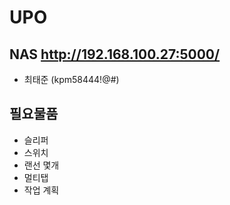 # UPO

## NAS http://192.168.100.27:5000/
  - 최태준 (kpm58444!@#)
## 필요물품
  - 슬리퍼
  - 스위치
  - 랜선 몇개
  - 멀티탭
  - 작업 계획
